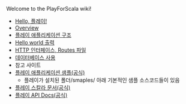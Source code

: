 Welcome to the PlayForScala wiki!

 - [Hello, 플레이!](https://github.com/kpug/playforscala/blob/master/wiki/Hello%20플레이.md)
  - [Overview](https://github.com/kpug/playforscala/blob/master/wiki/Hello%20플레이.md#overview)
  - [플레이 애플리케이션 구조](https://github.com/kpug/playforscala/blob/master/wiki/Hello%20플레이.md#플레이-애플리케이션-구조)
  - [Hello world 출력](https://github.com/kpug/playforscala/blob/master/wiki/Hello%20플레이.md#hello-world-출력)
 - [HTTP 인터페이스, Routes 파일](https://github.com/kpug/playforscala/blob/master/wiki/Chapter4.md)
 - [데이터베이스 사용](https://github.com/kpug/playforscala/blob/master/wiki/데이터베이스%20사용.md)
 - 참고 사이트
  - [플레이 애플리케이션 샘플(공식)](https://www.playframework.com/documentation/2.0/Samples)
    - 플레이가 설치된 폴더/smaples/ 아래 기본적인 샘플 소스코드들이 있음
  - [플레이 스칼라 문서(공식)](https://www.playframework.com/documentation/2.3.x/ScalaHome)
  - [플레이 API Docs(공식)](https://www.playframework.com/documentation/2.0.x/api/scala/index.html#package)
